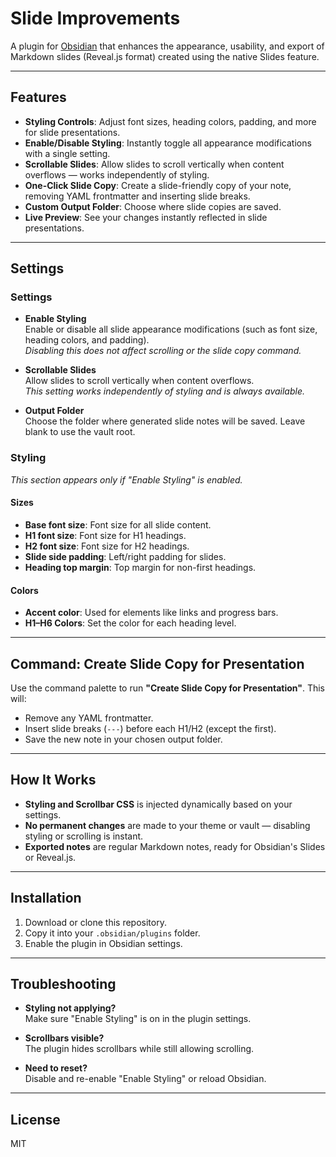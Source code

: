 # Slide Improvements

A plugin for [Obsidian](https://obsidian.md) that enhances the appearance, usability, and export of Markdown slides (Reveal.js format) created using the native Slides feature.

---

## Features

- **Styling Controls**: Adjust font sizes, heading colors, padding, and more for slide presentations.
- **Enable/Disable Styling**: Instantly toggle all appearance modifications with a single setting.
- **Scrollable Slides**: Allow slides to scroll vertically when content overflows — works independently of styling.
- **One-Click Slide Copy**: Create a slide-friendly copy of your note, removing YAML frontmatter and inserting slide breaks.
- **Custom Output Folder**: Choose where slide copies are saved.
- **Live Preview**: See your changes instantly reflected in slide presentations.

---

## Settings

### Settings

- **Enable Styling**  
  Enable or disable all slide appearance modifications (such as font size, heading colors, and padding).  
  _Disabling this does not affect scrolling or the slide copy command._

- **Scrollable Slides**  
  Allow slides to scroll vertically when content overflows.  
  _This setting works independently of styling and is always available._

- **Output Folder**  
  Choose the folder where generated slide notes will be saved. Leave blank to use the vault root.

### Styling

_This section appears only if "Enable Styling" is enabled._

#### Sizes

- **Base font size**: Font size for all slide content.
- **H1 font size**: Font size for H1 headings.
- **H2 font size**: Font size for H2 headings.
- **Slide side padding**: Left/right padding for slides.
- **Heading top margin**: Top margin for non-first headings.

#### Colors

- **Accent color**: Used for elements like links and progress bars.
- **H1–H6 Colors**: Set the color for each heading level.

---

## Command: Create Slide Copy for Presentation

Use the command palette to run **"Create Slide Copy for Presentation"**. This will:

- Remove any YAML frontmatter.
- Insert slide breaks (`---`) before each H1/H2 (except the first).
- Save the new note in your chosen output folder.

---

## How It Works

- **Styling and Scrollbar CSS** is injected dynamically based on your settings.
- **No permanent changes** are made to your theme or vault — disabling styling or scrolling is instant.
- **Exported notes** are regular Markdown notes, ready for Obsidian's Slides or Reveal.js.

---

## Installation

1. Download or clone this repository.
2. Copy it into your `.obsidian/plugins` folder.
3. Enable the plugin in Obsidian settings.

---

## Troubleshooting

- **Styling not applying?**  
  Make sure "Enable Styling" is on in the plugin settings.

- **Scrollbars visible?**  
  The plugin hides scrollbars while still allowing scrolling.

- **Need to reset?**  
  Disable and re-enable "Enable Styling" or reload Obsidian.

---

## License

MIT
